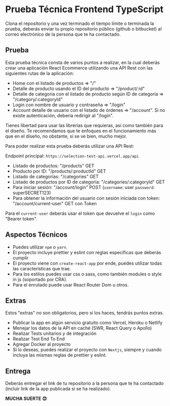 # Prueba Técnica Frontend TypeScript

Clona el repositorio y una vez terminado el tiempo límite o terminada la prueba, deberás enviar tu propio repositorio público (github o bitbucket) al correo electrónico de la persona que te ha contactado.

## Prueba

Esta prueba técnica consta de varios puntos a realizar, en la cual deberás crear una aplicación React Ecommerce utilizando una API Rest con las siguientes rutas de la aplicación:

- Home con el listado de productos => "/"
- Detalle de producto usando el ID del producto => "/product/:id"
- Detalle de categoría con el listado de producto según ID de categoría => "/category/:categoryId"
- Login con nombre de usuario y contraseña => "/login"
- Account detalle de usuario con el listado de órdenes => "/account". Si no existe autenticación, debería redirigir al "/login".

Tienes libertad para usar las librerías que requieras, así como también para el diseño.
Te recomendamos que te enfoques en el funcionamiento más que en el diseño, no obstante, si se ve bien, mucho mejor.

Para poder realizar esta prueba deberás utilizar una API Rest:

Endpoint principal: `https://selection-test-api.vercel.app/api`

- Listado de productos: "/products" GET
- Producto por ID: "/products/:productId" GET
- Listado de categorías: "/categories" GET
- Listado de productos por ID de categoría: "/categories/:categoryId" GET
- Para iniciar sesión: "/account/login" POST (`username`: user `password`: superSECRET123)
- Para obtener la información del usuario con sesión iniciada con token: "/account/current-user" GET con Token

Para el `current-user` deberás usar el token que devuelve el `login` como "Bearer token".

## Aspectos Técnicos

- Puedes utilizar `npm` o `yarn`.
- El proyecto incluye prettier y eslint con reglas específicas que deberás cumplir
- El proyecto viene con `create-react-app` por ende, puedes utilizar todas las características que trae.
- Para los estilos puedes usar css o sass, como también modules o style in js (soportado por CRA).
- Para el enrutado puede usar React Router Dom u otros.

## Extras

Estos "extras" no son obligatorios, pero si los haces, tendrás puntos extras.

- Publicar la app en algún servicio gratuito como Vercel, Heroku o Netlify
- Menejar los datos de la API en caché (SWR, React Query o Apollo)
- Realizar Tests unitarios y de integración
- Realizar Test End To End
- Agregar Docker al proyecto
- Si lo deseas, puedes realizar el proyecto con `Nextjs`, siempre y cuando incluya las mismas reglas de prettier y eslint.

## Entrega

Deberás entregar el link de tu repositorio a la persona que te ha contactado (incluir link de la app publicada si se ha realizado).

**MUCHA SUERTE 😊**
